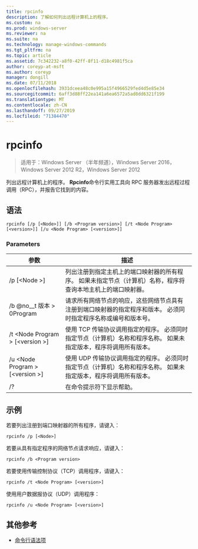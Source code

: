 ```yaml
---
title: rpcinfo
description: 了解如何列出远程计算机上的程序。
ms.custom: na
ms.prod: windows-server
ms.reviewer: na
ms.suite: na
ms.technology: manage-windows-commands
ms.tgt_pltfrm: na
ms.topic: article
ms.assetid: 7c342232-a8f0-42ff-8f11-d18c4981f5ca
author: coreyp-at-msft
ms.author: coreyp
manager: dongill
ms.date: 07/11/2018
ms.openlocfilehash: 3931dceea48c0e995a15f4966529fed4d5e85e34
ms.sourcegitcommit: 6aff3d88ff22ea141a6ea6572a5ad8dd6321f199
ms.translationtype: MT
ms.contentlocale: zh-CN
ms.lasthandoff: 09/27/2019
ms.locfileid: "71384470"
---
```

# <a name="rpcinfo"></a>rpcinfo

>适用于：Windows Server （半年频道），Windows Server 2016，Windows Server 2012 R2，Windows Server 2012

列出远程计算机上的程序。 **Rpcinfo**命令行实用工具向 RPC 服务器发出远程过程调用（RPC），并报告它找到的内容。 

## <a name="syntax"></a>语法
```
rpcinfo [/p [<Node>]] [/b <Program version>] [/t <Node Program> [<version>]] [/u <Node Program> [<version>]]
```

### <a name="parameters"></a>Parameters
|参数|描述|
|-------|--------|
|/p [\<Node >]|列出注册到指定主机上的端口映射器的所有程序。 如果未指定节点（计算机）名称，程序将查询本地主机上的端口映射器。|
|/b @no__t 版本 > 0Program|请求所有网络节点的响应，这些网络节点具有注册到端口映射器的指定程序和版本。 必须同时指定程序名称或编号和版本号。|
|/t \<Node Program > [\<version >]|使用 TCP 传输协议调用指定的程序。 必须同时指定节点（计算机）名称和程序名称。 如果未指定版本，程序将调用所有版本。|
|/u \<Node Program > [\<version >]|使用 UDP 传输协议调用指定的程序。 必须同时指定节点（计算机）名称和程序名称。 如果未指定版本，程序将调用所有版本。|
|/?|在命令提示符下显示帮助。|

## <a name="BKMK_Examples"></a>示例
若要列出注册到端口映射器的所有程序，请键入：
```
rpcinfo /p [<Node>]
```
若要从具有指定程序的网络节点请求响应，请键入：
```
rpcinfo /b <Program version>
```
若要使用传输控制协议（TCP）调用程序，请键入：
```
rpcinfo /t <Node Program> [<version>]
```
使用用户数据报协议（UDP）调用程序：
```
rpcinfo /u <Node Program> [<version>]
```

## <a name="additional-references"></a>其他参考
-   [命令行语法项](command-line-syntax-key.md)
